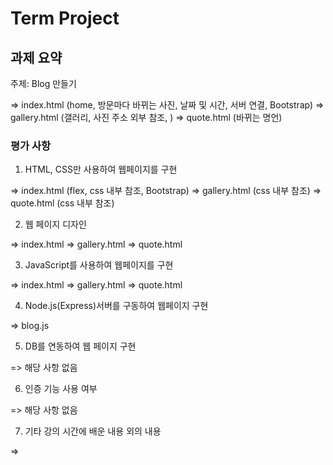 # Term Project #

## 과제 요약 ##

주제: Blog 만들기

 => index.html (home, 방문마다 바뀌는 사진, 날짜 및 시간, 서버 연결, Bootstrap)
 => gallery.html (갤러리, 사진 주소 외부 참조, )
 => quote.html (바뀌는 명언)

### 평가 사항 ###

1. HTML, CSS만 사용하여 웹페이지를 구현
 
 => index.html (flex, css 내부 참조, Bootstrap)
 => gallery.html (css 내부 참조)
 => quote.html (css 내부 참조)


2. 웹 페이지 디자인
 
 => index.html
 => gallery.html
 => quote.html

3. JavaScript를 사용하여 웹페이지를 구현

 => index.html
 => gallery.html
 => quote.html

4. Node.js(Express)서버를 구동하여 웹페이지 구현

 => blog.js

5. DB를 연동하여 웹 페이지 구현

 => 해당 사항 없음

6. 인증 기능 사용 여부

 => 해당 사항 없음

7. 기타 강의 시간에 배운 내용 외의 내용

 => 

